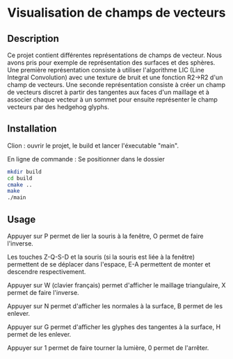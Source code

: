 # Visualisation de champs de vecteurs

## Description
Ce projet contient différentes représentations de champs de vecteur.
Nous avons pris pour exemple de représentation des surfaces et des sphères.
Une première représentation consiste à utiliser l'algorithme LIC (Line Integral Convolution) avec une texture de bruit 
et une fonction R2->R2 d'un champ de vecteurs.
Une seconde représentation consiste à créer un champ de vecteurs discret à partir des tangentes aux faces d'un maillage
et à associer chaque vecteur à un sommet pour ensuite représenter le champ vecteurs par des hedgehog glyphs. 

## Installation

Clion : ouvrir le projet, le build et lancer l'éxecutable "main".

En ligne de commande : Se positionner dans le dossier
```bash
mkdir build
cd build
cmake ..
make
./main
```

## Usage

Appuyer sur P permet de lier la souris à la fenêtre, O permet de faire l'inverse.

Les touches Z-Q-S-D et la souris (si la souris est liée à la fenêtre) permettent de se déplacer dans l'espace,
E-A permettent de monter et descendre respectivement.

Appuyer sur W (clavier français) permet d'afficher le maillage triangulaire, X permet de faire l'inverse.

Appuyer sur N permet d'afficher les normales à la surface, B permet de les enlever.

Appuyer sur G permet d'afficher les glyphes des tangentes à la surface, H permet de les enlever.

Appuyer sur 1 permet de faire tourner la lumière, 0 permet de l'arrêter.
